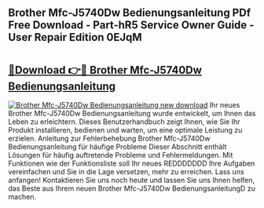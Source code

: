 ## Brother Mfc-J5740Dw Bedienungsanleitung PDf Free Download - Part-hR5 Service Owner Guide - User Repair Edition 0EJqM

# <h2><a href="http://df1abjz.blite.top/?on=Brother+Mfc-J5740Dw+Bedienungsanleitung">🔗Download 👉🔴 Brother Mfc-J5740Dw Bedienungsanleitung</a></h2>

[![Brother Mfc-J5740Dw Bedienungsanleitung new download](https://i.imgur.com/lujVjoI.png)](http://df1abjz.blite.top/?on=Brother+Mfc-J5740Dw+Bedienungsanleitung)
Ihr neues Brother Mfc-J5740Dw Bedienungsanleitung wurde entwickelt, um Ihnen das Leben zu erleichtern. Dieses Benutzerhandbuch zeigt Ihnen, wie Sie Ihr Produkt installieren, bedienen und warten, um eine optimale Leistung zu erzielen. Anleitung zur Fehlerbehebung Brother Mfc-J5740Dw Bedienungsanleitung für häufige Probleme Dieser Abschnitt enthält Lösungen für häufig auftretende Probleme und Fehlermeldungen. Mit Funktionen wie der Funktionsliste soll Ihr neues REDDDDDDD Ihre Aufgaben vereinfachen und Sie in die Lage versetzen, mehr zu erreichen. Lass uns anfangen! Kontaktieren Sie uns noch heute und lassen Sie uns Ihnen helfen, das Beste aus Ihrem neuen Brother Mfc-J5740Dw BedienungsanleitungD zu machen.
